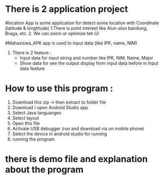 # There is 2 application project

#location App is some application for detect some location with Coordinate (latitude & longtitude)
  1.There is point interest like Alun-alun bandung, Braga, etc.
  2. We can zoom or optimize teh UI



#Mahasiswa_APK app is used to input data (like IPK, name, NIM)
  1. There is 2 feature :
     - Input data for input string and number like IPK, NIM, Name, Major
     - Show data for see the output display from input data before in Input data feature
    

# How to use this program :
  1. Download this zip -> then extract to folder file
  2. Download / open Android Studio app
  3. Select Java languanges
  4. Select layout
  5. Open this file
  7. Activate USB debugger (run and download via on mobile phone)
  8. Select the device in android studio for running
  9. running the program.


# there is demo file and explanation about the program
  
